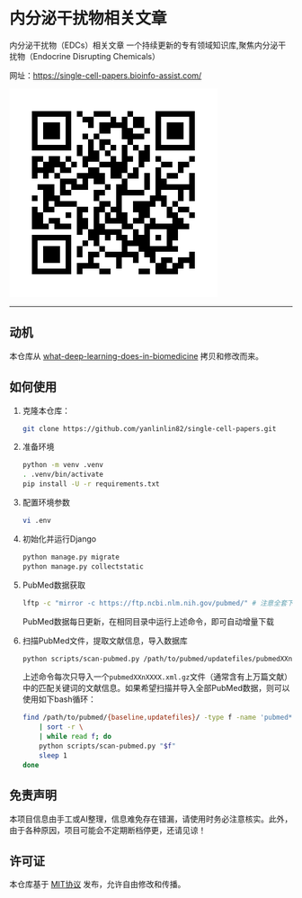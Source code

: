 # 内分泌干扰物相关文章

内分泌干扰物（EDCs）相关文章 一个持续更新的专有领域知识库,聚焦内分泌干扰物（Endocrine Disrupting Chemicals）

网址：<https://single-cell-papers.bioinfo-assist.com/>

![](static/images/qrcode-website.png)

---

## 动机

本仓库从 [what-deep-learning-does-in-biomedicine](https://github.com/yanlinlin82/what-deep-learning-does-in-biomedicine/) 拷贝和修改而来。

## 如何使用

1. 克隆本仓库：

    ```sh
    git clone https://github.com/yanlinlin82/single-cell-papers.git
    ```

2. 准备环境

    ```sh
    python -m venv .venv
    . .venv/bin/activate
    pip install -U -r requirements.txt
    ```

3. 配置环境参数

    ```sh
    vi .env
    ```


  
4. 初始化并运行Django

    ```sh
    python manage.py migrate
    python manage.py collectstatic
    ```

5. PubMed数据获取

    ```sh
    lftp -c "mirror -c https://ftp.ncbi.nlm.nih.gov/pubmed/" # 注意全套下载有超过50G
    ```

    PubMed数据每日更新，在相同目录中运行上述命令，即可自动增量下载

6. 扫描PubMed文件，提取文献信息，导入数据库

    ```sh
    python scripts/scan-pubmed.py /path/to/pubmed/updatefiles/pubmedXXnXXXX.xml.gz
    ```

    上述命令每次只导入一个`pubmedXXnXXXX.xml.gz`文件（通常含有上万篇文献）中的匹配关键词的文献信息。如果希望扫描并导入全部PubMed数据，则可以使用如下bash循环：

    ```sh
    find /path/to/pubmed/{baseline,updatefiles}/ -type f -name 'pubmed*.xml.gz' \
        | sort -r \
        | while read f; do
        python scripts/scan-pubmed.py "$f"
        sleep 1
    done
    ```

## 免责声明

本项目信息由手工或AI整理，信息难免存在错漏，请使用时务必注意核实。此外，由于各种原因，项目可能会不定期断档停更，还请见谅！

## 许可证

本仓库基于 [MIT协议](LICENSE) 发布，允许自由修改和传播。
